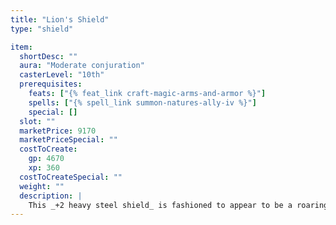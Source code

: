 ```yaml
---
title: "Lion's Shield"
type: "shield"

item:
  shortDesc: ""
  aura: "Moderate conjuration"
  casterLevel: "10th"
  prerequisites:
    feats: ["{% feat_link craft-magic-arms-and-armor %}"]
    spells: ["{% spell_link summon-natures-ally-iv %}"]
    special: []
  slot: ""
  marketPrice: 9170
  marketPriceSpecial: ""
  costToCreate:
    gp: 4670
    xp: 360
  costToCreateSpecial: ""
  weight: ""
  description: |
    This _+2 heavy steel shield_ is fashioned to appear to be a roaring lion's head. Three times per day as a free action, the lion's head can be commanded to attack (independently of the shield wearer), biting with the wielder's base attack bonus (including multiple attacks, if the wielder has them) and dealing {% die_roll 2 6 0 %} points of damage. This attack is in addition to any actions performed by the wielder.
---
```

